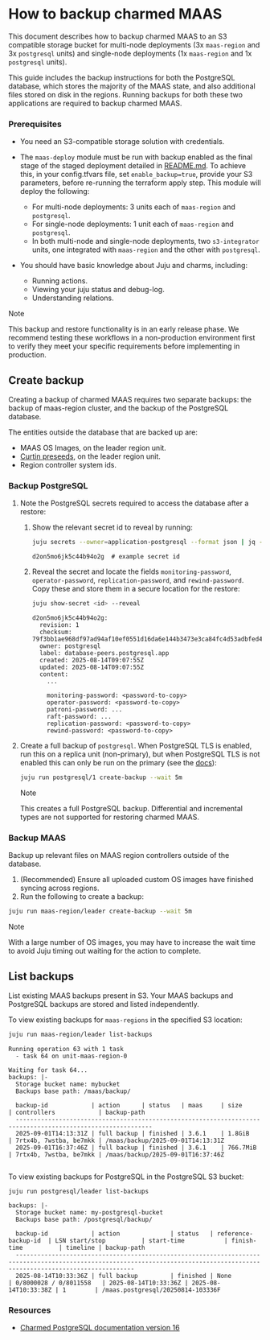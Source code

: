# How to backup charmed MAAS

This document describes how to backup charmed MAAS to an S3 compatible storage bucket for multi-node deployments (3x `maas-region` and 3x `postgresql` units) and single-node deployments (1x `maas-region` and 1x `postgresql` units).

This guide includes the backup instructions for both the PostgreSQL database, which stores the majority of the MAAS state, and also additional files stored on disk in the regions. Running backups for both these two applications are required to backup charmed MAAS.

### Prerequisites
- You need an S3-compatible storage solution with credentials.
- The `maas-deploy` module must be run with backup enabled as the final stage of the staged deployment detailed in [README.md](../README.md). To achieve this, in your config.tfvars file, set `enable_backup=true`,  provide your S3 parameters, before re-running the terraform apply step. This module will deploy the following:
  - For multi-node deployments: 3 units each of `maas-region` and `postgresql`.
  - For single-node deployments: 1 unit each of `maas-region` and `postgresql`.
  - In both multi-node and single-node deployments, two `s3-integrator` units, one integrated with `maas-region` and the other with `postgresql`.

- You should have basic knowledge about Juju and charms, including:
  - Running actions.
  - Viewing your juju status and debug-log.
  - Understanding relations.

> [!Note]
> This backup and restore functionality is in an early release phase. We recommend testing these workflows in a non-production environment first to verify they meet your specific requirements before implementing in production.

## Create backup
Creating a backup of charmed MAAS requires two separate backups: the backup of maas-region cluster, and the backup of the PostgreSQL database.

The entities outside the database that are backed up are:
- MAAS OS Images, on the leader region unit.
- [Curtin preseeds](https://canonical.com/maas/docs/about-machine-customization#p-17465-pre-seeding), on the leader region unit.
- Region controller system ids.

### Backup PostgreSQL
1. Note the PostgreSQL secrets required to access the database after a restore:
   1. Show the relevant secret id to reveal by running:
       ```bash
       juju secrets --owner=application-postgresql --format json | jq -r 'map_values(select(.label == "database-peers.postgresql.app"))|keys[]'
       ```
       ```output
       d2on5mo6jk5c44b94o2g  # example secret id
       ```
   1. Reveal the secret and locate the fields `monitoring-password`, `operator-password`, `replication-password`, and `rewind-password`. Copy these and store them in a secure location for the restore:
       ```bash
       juju show-secret <id> --reveal
       ```
       ```output
       d2on5mo6jk5c44b94o2g:
         revision: 1
         checksum: 79f3bb1ae968df97ad94af10ef0551d16da6e144b3473e3ca84fc4d53adbfed4
         owner: postgresql
         label: database-peers.postgresql.app
         created: 2025-08-14T09:07:55Z
         updated: 2025-08-14T09:07:55Z
         content:
           ...

           monitoring-password: <password-to-copy>
           operator-password: <password-to-copy>
           patroni-password: ...
           raft-password: ...
           replication-password: <password-to-copy>
           rewind-password: <password-to-copy>
       ```
1. Create a full backup of `postgresql`. When PostgreSQL TLS is enabled, run this on a replica unit (non-primary), but when PostgreSQL TLS is not enabled this can only be run on the primary (see the [docs](https://canonical-charmed-postgresql.readthedocs-hosted.com/16/how-to/back-up-and-restore/create-a-backup/#create-a-backup)):
    ```bash
    juju run postgresql/1 create-backup --wait 5m
    ```

   > [!Note]
   > This creates a full PostgreSQL backup. Differential and incremental types are not supported for restoring charmed MAAS.

### Backup MAAS
Backup up relevant files on MAAS region controllers outside of the database.


1. (Recommended) Ensure all uploaded custom OS images have finished syncing across regions.
1. Run the following to create a backup:
```bash
juju run maas-region/leader create-backup --wait 5m
```
> [!Note]
> With a large number of OS images, you may have to increase the wait time to avoid Juju timing out waiting for the action to complete.

## List backups
List existing MAAS backups present in S3. Your MAAS backups and PostgreSQL backups are stored and listed independently.

To view existing backups for `maas-regions` in the specified S3 location:
```bash
juju run maas-region/leader list-backups
```

```output
Running operation 63 with 1 task
  - task 64 on unit-maas-region-0

Waiting for task 64...
backups: |-
  Storage bucket name: mybucket
  Backups base path: /maas/backup/

  backup-id            | action      | status   | maas     | size       | controllers            | backup-path
  ------------------------------------------------------------------------------------------------------------
  2025-09-01T14:13:31Z | full backup | finished | 3.6.1    | 1.8GiB     | 7rtx4b, 7wstba, be7mkk | /maas/backup/2025-09-01T14:13:31Z
  2025-09-01T16:37:46Z | full backup | finished | 3.6.1    | 766.7MiB   | 7rtx4b, 7wstba, be7mkk | /maas/backup/2025-09-01T16:37:46Z


```

To view existing backups for PostgreSQL in the PostgreSQL S3 bucket:
```
juju run postgresql/leader list-backups
```
```output
backups: |-
  Storage bucket name: my-postgresql-bucket
  Backups base path: /postgresql/backup/

  backup-id            | action              | status   | reference-backup-id  | LSN start/stop          | start-time           | finish-time          | timeline | backup-path
  -----------------------------------------------------------------------------------------------------------------------------------------------------------------------------
  2025-08-14T10:33:36Z | full backup         | finished | None                 | 0/8000028 / 0/8011558   | 2025-08-14T10:33:36Z | 2025-08-14T10:33:38Z | 1        | /maas.postgresql/20250814-103336F

```

### Resources
- [Charmed PostgreSQL documentation version 16](https://canonical-charmed-postgresql.readthedocs-hosted.com/16/)
